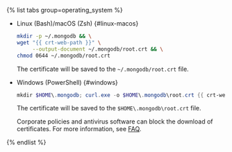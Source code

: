 {% list tabs group=operating_system %}

- Linux (Bash)/macOS (Zsh) {#linux-macos}

   ```bash
   mkdir -p ~/.mongodb && \
   wget "{{ crt-web-path }}" \
        --output-document ~/.mongodb/root.crt && \
   chmod 0644 ~/.mongodb/root.crt
   ```

   The certificate will be saved to the `~/.mongodb/root.crt` file.

- Windows (PowerShell) {#windows}

   ```powershell
   mkdir $HOME\.mongodb; curl.exe -o $HOME\.mongodb\root.crt {{ crt-web-path }}
   ```

   The certificate will be saved to the `$HOME\.mongodb\root.crt` file.

   Corporate policies and antivirus software can block the download of certificates. For more information, see [FAQ](../../../managed-mongodb/qa/mongodb.md#get-ssl-error).

{% endlist %}
